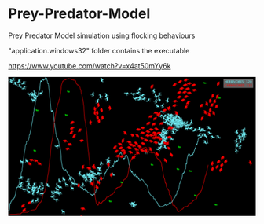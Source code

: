# Prey-Predator-Model
Prey Predator Model simulation using flocking behaviours

"application.windows32" folder contains the executable

https://www.youtube.com/watch?v=x4at50mYy6k

![alt tag](https://github.com/chtorr97/Prey-Predator-Model/blob/master/Prey-Predator.png)
